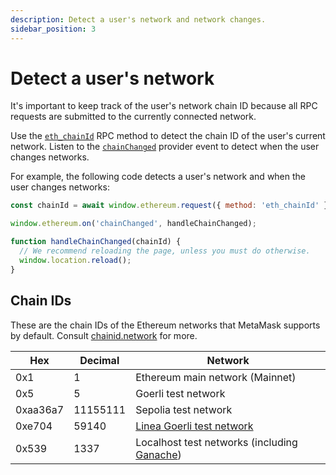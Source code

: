 ```yaml
---
description: Detect a user's network and network changes.
sidebar_position: 3
---
```


# Detect a user's network

It's important to keep track of the user's network chain ID because all RPC requests are submitted
to the currently connected network.

Use the [`eth_chainId`](/wallet/reference/eth_chainId)
RPC method to detect the chain ID of the user's current network.
Listen to the [`chainChanged`](../../reference/provider-api.md#chainchanged) provider event to
detect when the user changes networks.

For example, the following code detects a user's network and when the user changes networks:

```javascript title="index.js"
const chainId = await window.ethereum.request({ method: 'eth_chainId' });

window.ethereum.on('chainChanged', handleChainChanged);

function handleChainChanged(chainId) {
  // We recommend reloading the page, unless you must do otherwise.
  window.location.reload();
}
```

## Chain IDs

These are the chain IDs of the Ethereum networks that MetaMask supports by default.
Consult [chainid.network](https://chainid.network) for more.

| Hex      | Decimal  | Network                                                                   |
|----------|----------|---------------------------------------------------------------------------|
| 0x1      | 1        | Ethereum main network (Mainnet)                                           |
| 0x5      | 5        | Goerli test network                                                       |
| 0xaa36a7 | 11155111 | Sepolia test network                                                      |
| 0xe704   | 59140    | [Linea Goerli test network](https://docs.linea.build/)                    |
| 0x539    | 1337     | Localhost test networks (including [Ganache](../get-started-building/run-devnet.md)) |
